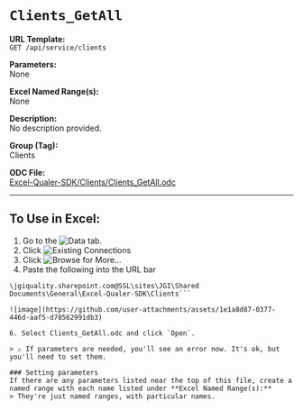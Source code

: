 # `Clients_GetAll`

**URL Template:**  
`GET /api/service/clients`

**Parameters:**  
None

**Excel Named Range(s):**  
None

**Description:**  
No description provided.

**Group (Tag):**  
Clients

**ODC File:**  
[Excel-Qualer-SDK/Clients/Clients_GetAll.odc](https://github.com/Johnson-Gage-Inspection-Inc/qualer-sdk-odc/blob/main/Excel-Qualer-SDK/Clients/Clients_GetAll.odc)

---

To Use in Excel:
---

1. Go to the ![`Data`](https://github.com/user-attachments/assets/da437a70-57b3-4c5b-bb01-4910ece19ed1)
 tab.
3. Click ![Existing Connections](https://github.com/user-attachments/assets/a2f1ed67-b2e0-4c23-ac90-68c870e60289)
4. Click ![`Browse for More...`](https://github.com/user-attachments/assets/8e698494-6865-41e7-b6fa-043aea81809a)
5. Paste the following into the URL bar
```
\jgiquality.sharepoint.com@SSL\sites\JGI\Shared Documents\General\Excel-Qualer-SDK\Clients```

![image](https://github.com/user-attachments/assets/1e1a8d87-0377-446d-aaf5-d78562991db3)

6. Select Clients_GetAll.odc and click `Open`.

> ⚠️ If parameters are needed, you'll see an error now. It's ok, but you'll need to set them.

### Setting parameters
If there are any parameters listed near the top of this file, create a named range with each name listed under **Excel Named Range(s):**
> They're just named ranges, with particular names.
